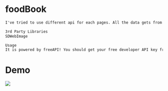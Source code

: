 # foodBook
```html
I've tried to use different api for each pages. All the data gets from API services then display on appropriate UI.
```

```html
3rd Party Libraries
SDWebImage
```

```html
Usage
It is powered by freeAPI! You should get your free developer API key from the site and start to build your own app!
```

<h1>Demo</h1>

<img src="https://user-images.githubusercontent.com/79763515/188288544-b07d4a97-eac4-417e-9d2e-5885fa84fd5e.gif"/>

